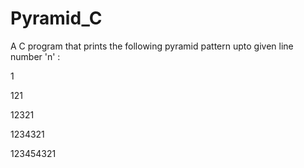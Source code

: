 # Pyramid_C
A C program that prints the following pyramid pattern upto given line number 'n' :

1

121

12321

1234321

123454321


